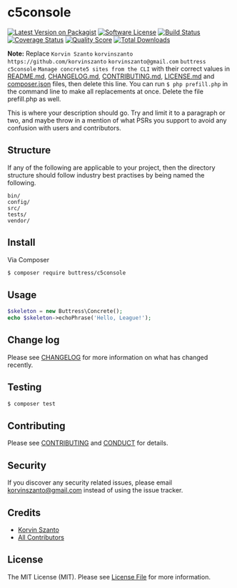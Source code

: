# c5console

[![Latest Version on Packagist][ico-version]][link-packagist]
[![Software License][ico-license]](LICENSE.md)
[![Build Status][ico-travis]][link-travis]
[![Coverage Status][ico-scrutinizer]][link-scrutinizer]
[![Quality Score][ico-code-quality]][link-code-quality]
[![Total Downloads][ico-downloads]][link-downloads]

**Note:** Replace ```Korvin Szanto``` ```korvinszanto``` ```https://github.com/korvinszanto``` ```korvinszanto@gmail.com``` ```buttress``` ```c5console``` ```Manage concrete5 sites from the CLI``` with their correct values in [README.md](README.md), [CHANGELOG.md](CHANGELOG.md), [CONTRIBUTING.md](CONTRIBUTING.md), [LICENSE.md](LICENSE.md) and [composer.json](composer.json) files, then delete this line. You can run `$ php prefill.php` in the command line to make all replacements at once. Delete the file prefill.php as well.

This is where your description should go. Try and limit it to a paragraph or two, and maybe throw in a mention of what
PSRs you support to avoid any confusion with users and contributors.

## Structure

If any of the following are applicable to your project, then the directory structure should follow industry best practises by being named the following.

```
bin/        
config/
src/
tests/
vendor/
```


## Install

Via Composer

``` bash
$ composer require buttress/c5console
```

## Usage

``` php
$skeleton = new Buttress\Concrete();
echo $skeleton->echoPhrase('Hello, League!');
```

## Change log

Please see [CHANGELOG](CHANGELOG.md) for more information on what has changed recently.

## Testing

``` bash
$ composer test
```

## Contributing

Please see [CONTRIBUTING](CONTRIBUTING.md) and [CONDUCT](CONDUCT.md) for details.

## Security

If you discover any security related issues, please email korvinszanto@gmail.com instead of using the issue tracker.

## Credits

- [Korvin Szanto][link-author]
- [All Contributors][link-contributors]

## License

The MIT License (MIT). Please see [License File](LICENSE.md) for more information.

[ico-version]: https://img.shields.io/packagist/v/buttress/c5console.svg?style=flat-square
[ico-license]: https://img.shields.io/badge/license-MIT-brightgreen.svg?style=flat-square
[ico-travis]: https://img.shields.io/travis/buttress/c5console/master.svg?style=flat-square
[ico-scrutinizer]: https://img.shields.io/scrutinizer/coverage/g/buttress/c5console.svg?style=flat-square
[ico-code-quality]: https://img.shields.io/scrutinizer/g/buttress/c5console.svg?style=flat-square
[ico-downloads]: https://img.shields.io/packagist/dt/buttress/c5console.svg?style=flat-square

[link-packagist]: https://packagist.org/packages/buttress/c5console
[link-travis]: https://travis-ci.org/buttress/c5console
[link-scrutinizer]: https://scrutinizer-ci.com/g/buttress/c5console/code-structure
[link-code-quality]: https://scrutinizer-ci.com/g/buttress/c5console
[link-downloads]: https://packagist.org/packages/buttress/c5console
[link-author]: https://github.com/korvinszanto
[link-contributors]: ../../contributors
